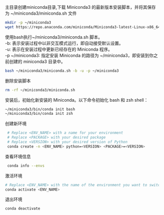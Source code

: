 主目录创建miniconda目录,下载 Miniconda3 的最新版本安装脚本，并将其保存为 ~/miniconda3/miniconda.sh 文件
```bash
mkdir -p ~/miniconda3
wget https://repo.anaconda.com/miniconda/Miniconda3-latest-Linux-x86_64.sh -O ~/miniconda3/miniconda.sh
```

使用bash执行~/miniconda3/miniconda.sh 脚本。  
-b: 表示安装过程中以非交互模式运行，即自动接受默认设置。  
-u: 表示在安装过程中更新已经存在的 Miniconda 程序。  
-p ~/miniconda3: 指定安装 Miniconda 的路径为 ~/miniconda3，即安装到你之前创建的 miniconda3 目录中。  
```bash
bash ~/miniconda3/miniconda.sh -b -u -p ~/miniconda3
```
 删除安装脚本
 ```bash
 rm -rf ~/miniconda3/miniconda.sh
 ```
 安装后，初始化新安装的 Miniconda。以下命令初始化 bash 和 zsh shell：
 ```bash
 ~/miniconda3/bin/conda init bash
 ~/miniconda3/bin/conda init zsh
```

创建新环境
```bash
 # Replace <ENV_NAME> with a name for your environment
 # Replace <PACKAGE> with your desired package
 # Replace <VERSION> with your desired version of Python
 conda create -n <ENV_NAME> python=<VERSION> <PACKAGE>=<VERSION>
```
查看环境信息
```bash
 conda info --envs
```

激活环境
```bash
# Replace <ENV_NAME> with the name of the environment you want to switch to
conda activate <ENV_NAME>
```

退出环境
```bash
conda deactivate
```